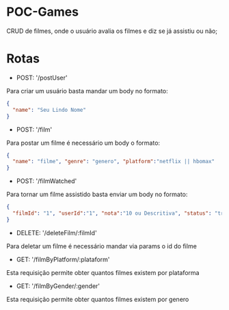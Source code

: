 # POC-Games
CRUD de filmes, onde o usuário avalia os filmes e diz se já assistiu ou não;


# Rotas

- POST: '/postUser'

Para criar um usuário basta mandar um body no formato:

```json
{
  "name": "Seu Lindo Nome"
}
```

- POST: '/film'

Para postar um filme é necessário um body o formato:

```json
{
  "name": "filme", "genre": "genero", "platform":"netflix || hbomax"
}
```

- POST: '/filmWatched'

Para tornar um filme assistido basta enviar um body no formato:

```json
{
  "filmId": "1", "userId":"1", "nota":"10 ou Descritiva", "status": "true" 
}
```


- DELETE: '/deleteFilm/:filmId'

Para deletar um filme é necessário mandar via params o id do filme


- GET: '/filmByPlatform/:plataform'

Esta requisição permite obter quantos filmes existem por plataforma  


- GET: '/filmByGender/:gender'

Esta requisição permite obter quantos filmes existem por genero 
